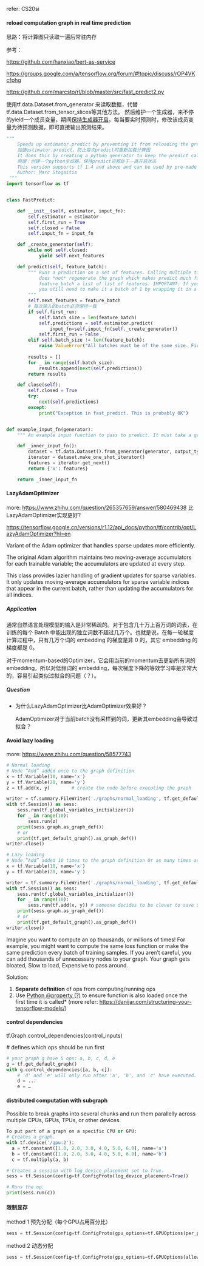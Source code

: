refer: CS20si

#### reload computation graph in real time prediction

思路：将计算图只读取一遍后常驻内存

参考：

https://github.com/hanxiao/bert-as-service

https://groups.google.com/a/tensorflow.org/forum/#!topic/discuss/rOP4VKcfphg

<https://github.com/marcsto/rl/blob/master/src/fast_predict2.py>

使用tf.data.Dataset.from_generator 来读取数据，代替 tf.data.Dataset.from_tensor_slices等其他方法。 然后维护一个生成器，来不停的yield一个成员变量，期间<u>保持生成器开启</u>。每当要实时预测时，修改该成员变量为待预测数据，即可直接输出预测结果。

```python
"""
    Speeds up estimator.predict by preventing it from reloading the graph on each call to predict.
    加速estimator.predict，防止每次predict时重新加载计算图
    It does this by creating a python generator to keep the predict call open.
    原理：创建一个python生成器，保持predict进程处于一直开启状态
    This version supports tf 1.4 and above and can be used by pre-made Estimators like tf.estimator.DNNClassifier. 
    Author: Marc Stogaitis
 """
import tensorflow as tf


class FastPredict:

    def __init__(self, estimator, input_fn):
        self.estimator = estimator
        self.first_run = True
        self.closed = False
        self.input_fn = input_fn

    def _create_generator(self):
        while not self.closed:
            yield self.next_features

    def predict(self, feature_batch):
        """ Runs a prediction on a set of features. Calling multiple times
            does *not* regenerate the graph which makes predict much faster.
            feature_batch a list of list of features. IMPORTANT: If you're only classifying 1 thing,
            you still need to make it a batch of 1 by wrapping it in a list (i.e. predict([my_feature]), not predict(my_feature) 
        """
        self.next_features = feature_batch
        # 每次输入的batch必须保持一致
        if self.first_run:
            self.batch_size = len(feature_batch)
            self.predictions = self.estimator.predict(
                input_fn=self.input_fn(self._create_generator))
            self.first_run = False
        elif self.batch_size != len(feature_batch):
            raise ValueError("All batches must be of the same size. First-batch:" + str(self.batch_size) + " This-batch:" + str(len(feature_batch)))
	
        results = []
        for _ in range(self.batch_size):
            results.append(next(self.predictions))
        return results

    def close(self):
        self.closed = True
        try:
            next(self.predictions)
        except:
            print("Exception in fast_predict. This is probably OK")


def example_input_fn(generator):
    """ An example input function to pass to predict. It must take a generator as input """

    def _inner_input_fn():
        dataset = tf.data.Dataset().from_generator(generator, output_types=(tf.float32)).batch(1)
        iterator = dataset.make_one_shot_iterator()
        features = iterator.get_next()
        return {'x': features}

    return _inner_input_fn
```





#### LazyAdamOptimizer

more: https://www.zhihu.com/question/265357659/answer/580469438 比LazyAdamOptimizer实现更好?

https://tensorflow.google.cn/versions/r1.12/api_docs/python/tf/contrib/opt/LazyAdamOptimizer?hl=en

Variant of the Adam optimizer that handles sparse updates more efficiently.

The original Adam algorithm maintains two moving-average accumulators for each trainable variable; the accumulators are updated at every step. 

This class provides lazier handling of gradient updates for sparse variables. It only updates moving-average accumulators for sparse variable indices that appear in the current batch, rather than updating the accumulators for all indices. 



##### Application

通常自然语言处理模型的输入是非常稀疏的。对于包含几十万上百万词的词表，在训练的每个 Batch 中能出现的独立词数不超过几万个。也就是说，在每一轮梯度计算过程中，只有几万个词的 embedding 的梯度是非 0 的，其它 embedding 的梯度都是 0。

对于momentum-based的Optimizer，它会用当前的momentum去更新所有词的embedding，所以对低频词的 embedding，每次梯度下降的等效学习率是非常大的，容易引起类似过拟合的问题（？）。



##### Question

+ 为什么LazyAdamOptimizer比AdamOptimizer效果好？

  AdamOptimizer对于当前batch没有采样到的词，更新其embedding会导致过拟合？





#### Avoid lazy loading

more: https://www.zhihu.com/question/58577743

```python
# Normal loading
# Node “Add” added once to the graph definition
x = tf.Variable(10, name='x')
y = tf.Variable(20, name='y')
z = tf.add(x, y) 		# create the node before executing the graph

writer = tf.summary.FileWriter('./graphs/normal_loading', tf.get_default_graph())
with tf.Session() as sess:
	sess.run(tf.global_variables_initializer())
	for _ in range(10):
		sess.run(z)
    print(sess.graph.as_graph_def())
    # or
    print(tf.get_default_graph().as_graph_def())
writer.close()
```

```python
# Lazy loading
# Node “Add” added 10 times to the graph definition Or as many times as you want to compute z
x = tf.Variable(10, name='x')
y = tf.Variable(20, name='y')

writer = tf.summary.FileWriter('./graphs/normal_loading', tf.get_default_graph())
with tf.Session() as sess:
	sess.run(tf.global_variables_initializer())
	for _ in range(10):
		sess.run(tf.add(x, y)) # someone decides to be clever to save one line of code
    print(sess.graph.as_graph_def())
    # or
    print(tf.get_default_graph().as_graph_def())
writer.close()
```

Imagine you want to compute an op thousands, or millions of times! For example, you might want to compute the same loss function or make the same prediction every batch of training samples. If you aren’t careful, you can add thousands of unnecessary nodes to your graph. Your graph gets bloated, Slow to load, Expensive to pass around. 

Solution:

1. **Separate definition** of ops from computing/running ops 
2. Use <u>Python @property (?)</u> to ensure function is also loaded once the first time it is called* (more refer: https://danijar.com/structuring-your-tensorflow-models/)



#### control dependencies

tf.Graph.control_dependencies(control_inputs)

\# defines which ops should be run first

```python
# your graph g have 5 ops: a, b, c, d, e
g = tf.get_default_graph()
with g.control_dependencies([a, b, c]):
	# 'd' and 'e' will only run after 'a', 'b', and 'c' have executed.
	d = ...
	e = …
```



 

#### distributed computation with subgraph

Possible to break graphs into several chunks and run them parallelly across multiple CPUs, GPUs, TPUs, or other devices.

```python
To put part of a graph on a specific CPU or GPU:
# Creates a graph.
with tf.device('/gpu:2'):
  a = tf.constant([1.0, 2.0, 3.0, 4.0, 5.0, 6.0], name='a')
  b = tf.constant([1.0, 2.0, 3.0, 4.0, 5.0, 6.0], name='b')
  c = tf.multiply(a, b)

# Creates a session with log_device_placement set to True.
sess = tf.Session(config=tf.ConfigProto(log_device_placement=True))

# Runs the op.
print(sess.run(c))
```





#### 限制显存

method 1 预先分配（每个GPU占用百分比）

```python
sess = tf.Session(config=tf.ConfigProto(gpu_options=tf.GPUOptions(per_process_gpu_memory_fraction=0.333)))
```



method 2 动态分配

```python
sess = tf.Session(config=tf.ConfigProto(gpu_options=tf.GPUOptions(allow_growth=True)))
```

















